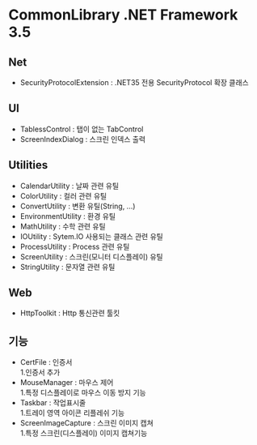 ﻿# CommonLibrary .NET Framework 3.5

## Net
- SecurityProtocolExtension : .NET35 전용 SecurityProtocol 확장 클래스 
## UI 
- TablessControl : 탭이 없는 TabControl
- ScreenIndexDialog : 스크린 인덱스 출력

## Utilities
- CalendarUtility : 날짜 관련 유틸
- ColorUtility : 컬러 관련 유틸
- ConvertUtility : 변환 유틸(String, ...)
- EnvironmentUtility : 환경 유틸
- MathUtility : 수학 관련 유틸
- IOUtility : Sytem.IO 사용되는 클래스 관련 유틸
- ProcessUtility : Process 관련 유틸
- ScreenUtility : 스크린(모니터 디스플레이) 유틸   
- StringUtility : 문자열 관련 유틸

## Web
- HttpToolkit : Http 통신관련 툴킷

## 기능   
- CertFile : 인증서   
  1.인증서 추가
- MouseManager : 마우스 제어   
  1.특정 디스플레이로 마우스 이동 방지 기능
- Taskbar : 작업표시줄   
  1.트레이 영역 아이콘 리플레쉬 기능
- ScreenImageCapture : 스크린 이미지 캡쳐   
  1.특정 스크린(디스플레이) 이미지 캡쳐기능
  
